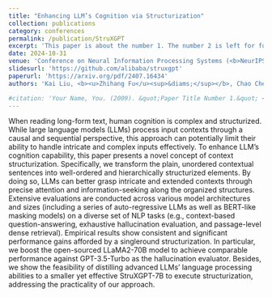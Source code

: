 ```yaml
---
title: "Enhancing LLM’s Cognition via Structurization"
collection: publications
category: conferences
permalink: /publication/StruXGPT
excerpt: 'This paper is about the number 1. The number 2 is left for future work.'
date: 2024-10-31
venue: 'Conference on Neural Information Processing Systems (<b>NeurIPS</b>)'
slidesurl: 'https://github.com/alibaba/struxgpt'
paperurl: 'https://arxiv.org/pdf/2407.16434'
authors: 'Kai Liu, <b><u>Zhihang Fu</u><sup>&diams;</sup></b>, Chao Chen, Wei Zhang, Rongxin Jiang, Fan Zhou, Yaowu Chen, Yue Wu, and Jieping Ye'

#citation: 'Your Name, You. (2009). &quot;Paper Title Number 1.&quot; <i>Journal 1</i>. 1(1).'
---
```


When reading long-form text, human cognition is complex and structurized. While large language models (LLMs) process input contexts through a causal and sequential perspective, this approach can potentially limit their ability to handle intricate and complex inputs effectively. To enhance LLM’s cognition capability, this paper presents a novel concept of context structurization. Specifically, we transform the plain, unordered contextual sentences into well-ordered and hierarchically structurized elements. By doing so, LLMs can better grasp intricate and extended contexts through precise attention and information-seeking along the organized structures. Extensive evaluations are conducted across various model architectures and sizes (including a series of auto-regressive LLMs as well as BERT-like masking models) on a diverse set of NLP tasks (e.g., context-based question-answering, exhaustive hallucination evaluation, and passage-level dense retrieval). Empirical results show consistent and significant performance gains afforded by a singleround structurization. In particular, we boost the open-sourced LLaMA2-70B model to achieve comparable performance against GPT-3.5-Turbo as the hallucination evaluator. Besides, we show the feasibility of distilling advanced LLMs’ language processing abilities to a smaller yet effective StruXGPT-7B to execute structurization, addressing the practicality of our approach.